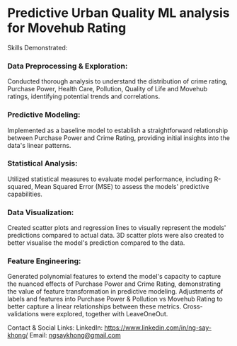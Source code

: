 # Predictive Urban Quality ML analysis for Movehub Rating

Skills Demonstrated:

### Data Preprocessing & Exploration:
Conducted thorough analysis to understand the distribution of crime rating, Purchase Power, Health Care, Pollution, Quality of Life and Movehub ratings, identifying potential trends and correlations.

### Predictive Modeling: 
Implemented as a baseline model to establish a straightforward relationship between Purchase Power and Crime Rating, providing initial insights into the data's linear patterns.

### Statistical Analysis:
Utilized statistical measures to evaluate model performance, including R-squared, Mean Squared Error (MSE) to assess the models' predictive capabilities.

### Data Visualization: 
Created scatter plots and regression lines to visually represent the models' predictions compared to actual data.
3D scatter plots were also created to better visualise the model's prediction compared to the data.

### Feature Engineering:
Generated polynomial features to extend the model's capacity to capture the nuanced effects of Purchase Power and Crime Rating, demonstrating the value of feature transformation in predictive modeling.
Adjustments of labels and features into Purchase Power & Pollution vs Movehub Rating to better capture a linear relationships between these metrics.
Cross-validations were explored, together with LeaveOneOut.

Contact & Social Links:
LinkedIn: https://www.linkedin.com/in/ng-say-khong/
Email: ngsaykhong@gmail.com
